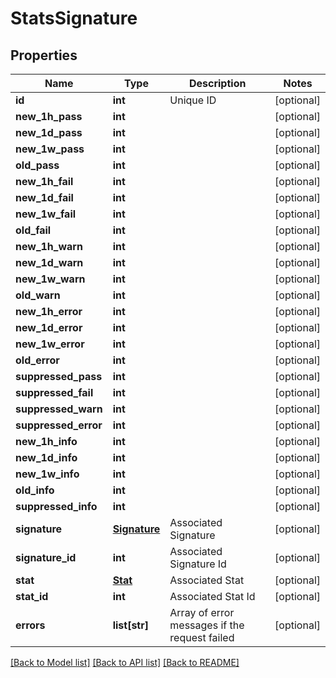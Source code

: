 # StatsSignature

## Properties
Name | Type | Description | Notes
------------ | ------------- | ------------- | -------------
**id** | **int** | Unique ID | [optional] 
**new_1h_pass** | **int** |  | [optional] 
**new_1d_pass** | **int** |  | [optional] 
**new_1w_pass** | **int** |  | [optional] 
**old_pass** | **int** |  | [optional] 
**new_1h_fail** | **int** |  | [optional] 
**new_1d_fail** | **int** |  | [optional] 
**new_1w_fail** | **int** |  | [optional] 
**old_fail** | **int** |  | [optional] 
**new_1h_warn** | **int** |  | [optional] 
**new_1d_warn** | **int** |  | [optional] 
**new_1w_warn** | **int** |  | [optional] 
**old_warn** | **int** |  | [optional] 
**new_1h_error** | **int** |  | [optional] 
**new_1d_error** | **int** |  | [optional] 
**new_1w_error** | **int** |  | [optional] 
**old_error** | **int** |  | [optional] 
**suppressed_pass** | **int** |  | [optional] 
**suppressed_fail** | **int** |  | [optional] 
**suppressed_warn** | **int** |  | [optional] 
**suppressed_error** | **int** |  | [optional] 
**new_1h_info** | **int** |  | [optional] 
**new_1d_info** | **int** |  | [optional] 
**new_1w_info** | **int** |  | [optional] 
**old_info** | **int** |  | [optional] 
**suppressed_info** | **int** |  | [optional] 
**signature** | [**Signature**](Signature.md) | Associated Signature | [optional] 
**signature_id** | **int** | Associated Signature Id | [optional] 
**stat** | [**Stat**](Stat.md) | Associated Stat | [optional] 
**stat_id** | **int** | Associated Stat Id | [optional] 
**errors** | **list[str]** | Array of error messages if the request failed | [optional] 

[[Back to Model list]](../README.md#documentation-for-models) [[Back to API list]](../README.md#documentation-for-api-endpoints) [[Back to README]](../README.md)


